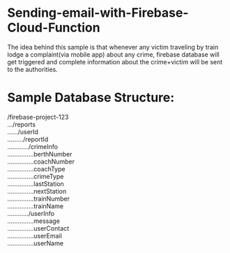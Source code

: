 # Sending-email-with-Firebase-Cloud-Function

The idea behind this sample is that whenever any victim traveling by train lodge a complaint(via mobile app) about any crime,   firebase database will get triggered and complete information about the crime+victim will be sent  to the authorities.  


# Sample Database Structure:    

/firebase-project-123     
.../reports        
....../userId        
........./reportId             
............/crimeInfo                
...............berthNumber               
...............coachNumber               
...............coachType               
...............crimeType                
...............lastStation               
...............nextStation               
...............trainNumber               
...............trainName            
............/userInfo               
...............message                
...............userContact               
...............userEmail              
...............userName

